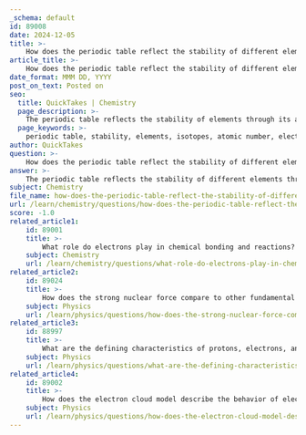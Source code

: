 ```yaml
---
_schema: default
id: 89008
date: 2024-12-05
title: >-
    How does the periodic table reflect the stability of different elements?
article_title: >-
    How does the periodic table reflect the stability of different elements?
date_format: MMM DD, YYYY
post_on_text: Posted on
seo:
  title: QuickTakes | Chemistry
  page_description: >-
    The periodic table reflects the stability of elements through its arrangement based on atomic number, electron configuration, and isotopic stability, highlighting the distinction between stable and unstable isotopes, chemical behaviors, and the influence of nuclear structures.
  page_keywords: >-
    periodic table, stability, elements, isotopes, atomic number, electron configuration, chemical stability, nuclear stability, magic numbers, isotopic distribution, stable isotopes, radioactive decay
author: QuickTakes
question: >-
    How does the periodic table reflect the stability of different elements?
answer: >-
    The periodic table reflects the stability of different elements through its systematic arrangement based on atomic number, electron configuration, and the stability of isotopes. Here are several key points that illustrate this relationship:\n\n1. **Stable and Unstable Isotopes**: A stable element is defined as one that has at least one stable, naturally occurring isotope. For instance, helium has nine isotopes, but only two (He-3 and He-4) are stable, making helium a stable element. In contrast, some elements have no stable isotopes and are entirely radioactive, meaning all their isotopes undergo radioactive decay.\n\n2. **Chemical Stability**: The periodic table also indicates the chemical stability of elements. Elements like gold are highly stable and resistant to chemical reactions, while others, such as sodium, are unstable and react rapidly with air. Most elements on the periodic table have at least one stable form, but some only exist in unstable forms.\n\n3. **Nuclear Stability and Magic Numbers**: The stability of an atomic nucleus is influenced by the number of protons and neutrons it contains. Nuclei with even numbers of protons, neutrons, or both tend to be more stable. Certain numbers of nucleons, known as "magic numbers," correspond to particularly stable configurations. For example, tin (Z = 50) has ten stable isotopes, while its neighboring elements, indium (Z = 49) and antimony (Z = 51), have only two stable isotopes each.\n\n4. **Arrangement in the Periodic Table**: The periodic table is organized in a way that groups elements with similar properties and electron configurations together. This arrangement helps in understanding the relationship between an element's position in the table and its stability. Elements in the same group often exhibit similar chemical behaviors, which can be linked to their stability.\n\n5. **Isotope Distribution**: Among the first 82 elements in the periodic table, 80 have isotopes considered stable. Overall, there are 251 known stable isotopes. The distribution of stable and unstable isotopes can be visualized in the context of a band of stability, where the ratio of protons to neutrons plays a crucial role in determining the stability of an element.\n\nIn summary, the periodic table serves as a fundamental tool for understanding the stability of elements, showcasing the relationship between atomic structure, isotopic stability, and chemical behavior.
subject: Chemistry
file_name: how-does-the-periodic-table-reflect-the-stability-of-different-elements.md
url: /learn/chemistry/questions/how-does-the-periodic-table-reflect-the-stability-of-different-elements
score: -1.0
related_article1:
    id: 89001
    title: >-
        What role do electrons play in chemical bonding and reactions?
    subject: Chemistry
    url: /learn/chemistry/questions/what-role-do-electrons-play-in-chemical-bonding-and-reactions
related_article2:
    id: 89024
    title: >-
        How does the strong nuclear force compare to other fundamental forces in nature?
    subject: Physics
    url: /learn/physics/questions/how-does-the-strong-nuclear-force-compare-to-other-fundamental-forces-in-nature
related_article3:
    id: 88997
    title: >-
        What are the defining characteristics of protons, electrons, and neutrons?
    subject: Physics
    url: /learn/physics/questions/what-are-the-defining-characteristics-of-protons-electrons-and-neutrons
related_article4:
    id: 89002
    title: >-
        How does the electron cloud model describe the behavior of electrons in an atom?
    subject: Physics
    url: /learn/physics/questions/how-does-the-electron-cloud-model-describe-the-behavior-of-electrons-in-an-atom
---
```


&nbsp;